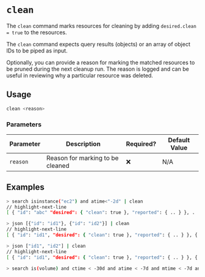 # `clean`

The `clean` command marks resources for cleaning by adding `desired.clean = true` to the resources.

The `clean` command expects query results (objects) or an array of object IDs to be piped as input.

Optionally, you can provide a reason for marking the matched resources to be pruned during the next cleanup run. The reason is logged and can be useful in reviewing why a particular resource was deleted.

## Usage

```bash
clean <reason>
```

### Parameters

| Parameter | Description                      | Required? | Default Value |
| --------- | -------------------------------- | --------- | ------------- |
| `reason`  | Reason for marking to be cleaned | ❌        | N/A           |

## Examples

```bash title="Mark query results for cleaning"
> search isinstance("ec2") and atime<"-2d" | clean
// highlight-next-line
[ { "id": "abc" "desired": { "clean": true }, "reported": { .. } }, . . { "id": "xyz" "desired": { "clean": true }, "reported": { .. } }, ]
```

```bash title="Mark objects with IDs id1 and id2 for cleaning"
> json [{"id": "id1"}, {"id": "id2"}] | clean
// highlight-next-line
[ { "id": "id1", "desired": { "clean": true }, "reported": { .. } }, { "id": "id2", "desired": { "clean": true }, "reported": { .. } }, ]
```

```bash title="Mark objects with IDs id1 and id2 for cleaning"
> json ["id1", "id2"] | clean
// highlight-next-line
[ { "id": "id1", "desired": { "clean": true }, "reported": { .. } }, { "id": "id2", "desired": { "clean": true }, "reported": { .. } }, ]
```

```bash title="Mark all unused EBS volume older than 30 days that had no I/O during the past 7 days for cleaning"
> search is(volume) and ctime < -30d and atime < -7d and mtime < -7d and volume_status = available | clean "older than 30d with more then 7d of not beeing used"
```
